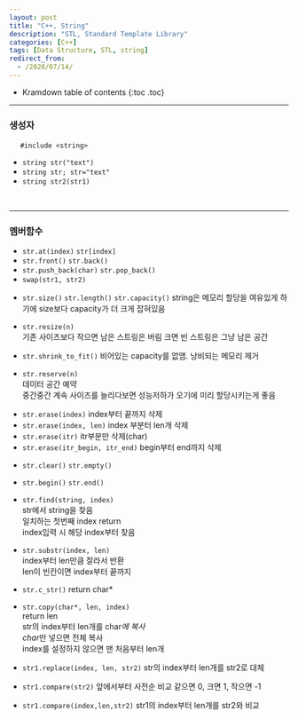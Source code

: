 ```yaml
---
layout: post
title: "C++, String"
description: "STL, Standard Template Library"
categories: [C++]
tags: [Data Structure, STL, string]
redirect_from:
  - /2020/07/14/
---
```


* Kramdown table of contents
{:toc .toc}    

-----------------------

### 생성자

&nbsp;&nbsp;&nbsp;&nbsp;  `#include <string>`

* `string str("text")`
* `string str; str="text"`
* `string str2(str1)`    

<br/>

---------------------

### 멤버함수

* `str.at(index)` `str[index]`     
* `str.front()` `str.back()`
* `str.push_back(char)` `str.pop_back()`
* `swap(str1, str2)`

<span class="space"></span>

* `str.size()` `str.length()` `str.capacity()`
<span class="margin">string은 메모리 할당을 여유있게 하기에 size보다 capacity가 더 크게 잡혀있음</span>    

* `str.resize(n)`   
<span class="margin">기존 사이즈보다 작으면 남은 스트링은 버림</span>
<span class="margin">크면 빈 스트링은 그냥 남은 공간</span>

* `str.shrink_to_fit()` <span class="margin">비어있는 capacity를 없앰. 낭비되는 메모리 제거</span>    

* `str.reserve(n)`   
<span class="margin">데이터 공간 예약 </span>   
<span class="margin">중간중간 계속 사이즈를 늘리다보면 성능저하가 오기에 미리 할당시키는게 좋음</span>    

<span class="space"></span>

* `str.erase(index)`  <span class="margin">index부터 끝까지 삭제</span>      
* `str.erase(index, len)`  <span class="margin">index 부분터 len개 삭제</span>      
* `str.erase(itr)`  <span class="margin">itr부분만 삭제(char)</span>      
* `str.erase(itr_begin, itr_end)`  <span class="margin">begin부터 end까지 삭제</span>      

<span class="space"></span>     

* `str.clear()` `str.empty()`   
* `str.begin()` `str.end()`     
* `str.find(string, index)`     
<span class="margin">str에서 string을 찾음</span>  
<span class="margin">일치하는 첫번째 index return</span>  
<span class="margin">index입력 시 해당 index부터 찾음</span>  

* `str.substr(index, len)`     
<span class="margin"> index부터 len만큼 잘라서 반환</span>    
<span class="margin"> len이 빈칸이면 index부터 끝까지</span>    

* `str.c_str()` <span class="margin"> return char*</span>  

* `str.copy(char*, len, index)`  
<span class="margin">return len</span>      
<span class="margin">str의 index부터 len개를 char*에 복사</span>     
<span class="margin">char*만 넣으면 전체 복사</span>     
<span class="margin">index를 설정하지 않으면 맨 처음부터 len개</span>  

* `str1.replace(index, len, str2)`     <span class="margin">str의 index부터 len개를 str2로 대체</span>

<span class="space"></span>

* `str1.compare(str2)`
<span class="margin">앞에서부터 사전순 비교</span>
<span class="margin">같으면 0, 크면 1, 작으면 -1</span>    


* `str1.compare(index,len,str2)`
<span class="margin">str1의 index부터 len개를 str2와 비교</span>  

<br>